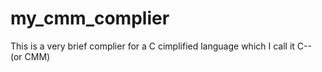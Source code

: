 my_cmm_complier
===============

This is a very brief complier for a C cimplified language which I call it C-- (or CMM)

